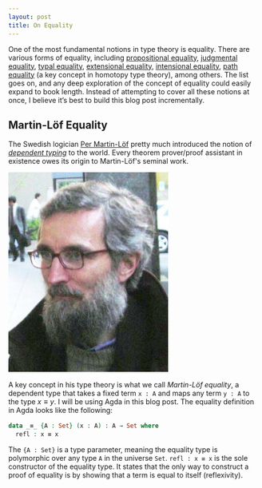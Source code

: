 ```yaml
---
layout: post
title: On Equality
---
```


One of the most fundamental notions in type theory is equality. There are various forms of equality, including [propositional equality](https://ncatlab.org/nlab/show/equality#propositional_equality), [judgmental equality](https://ncatlab.org/nlab/show/equality#judgmental_equality), [typal equality](https://ncatlab.org/nlab/show/equality#typal_equality), [extensional equality](https://en.wikipedia.org/wiki/Extensionality), [intensional equality](https://en.wikipedia.org/wiki/Intension), [path equality](https://en.wikipedia.org/wiki/Homotopy_type_theory#Equality) (a key concept in homotopy type theory), among others. The list goes on, and any deep exploration of the concept of equality could easily expand to book length. Instead of attempting to cover all these notions at once, I believe it’s best to build this blog post incrementally.


Martin-Löf Equality
-------------------

The Swedish logician [Per Martin-Löf](https://en.wikipedia.org/wiki/Per_Martin-L%C3%B6f) pretty much introduced the notion of [*dependent typing*](https://en.wikipedia.org/wiki/Dependent_type) to the world. Every theorem prover/proof assistant in existence owes its origin to Martin-Löf's seminal work.

<img src="/images/per.jpg" alt="Per Martin-Löf" width="320" height="400">

A key concept in his type theory is what we call *Martin-Löf equality*, a dependent type that takes a fixed term `x : A` and maps any term `y : A` to the type $`x \equiv y`$. I will be using Agda in this blog post. The equality definition in Agda looks like the following:

```agda
data _≡_ {A : Set} (x : A) : A → Set where
  refl : x ≡ x
```

The `{A : Set}` is a type parameter, meaning the equality type is polymorphic over any type `A` in the universe `Set`. `refl : x ≡ x` is the sole constructor of the equality type. It states that the only way to construct a proof of equality is by showing that a term is equal to itself (reflexivity).